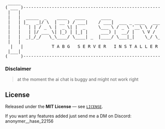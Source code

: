 <div align="center">

<pre>
 _____                                                               _____ 
( ___ )-------------------------------------------------------------( ___ )
 |   |                                                               |   | 
 |   |  _____  _    ____   ____      ____                            |   | 
 |   | |_   _|/ \  | __ ) / ___|    / ___|  ___ _ ____   _____ _ __  |   | 
 |   |   | | / _ \ |  _ \| |  _     \___ \ / _ \ '__\ \ / / _ \ '__| |   | 
 |   |   | |/ ___ \| |_) | |_| |     ___) |  __/ |   \ V /  __/ |    |   | 
 |   |  _|_/_/   \_\____/ \____| _  |____/ \___|_|    \_/ \___|_|    |   | 
 |   |                                                               |   | 
  |   |           T A B G   S E R V E R   I N S T A L L E R           |   |  
 |___|                                                               |___| 
(_____)-------------------------------------------------------------(_____) 
</pre>

</div>

### Disclaimer 

>at the moment the ai chat is buggy and might not work right



## License

Released under the **MIT License** — see [`LICENSE`](./LICENSE).



If you want any features added just send me a DM on Discord: anonymer__hase_22156

